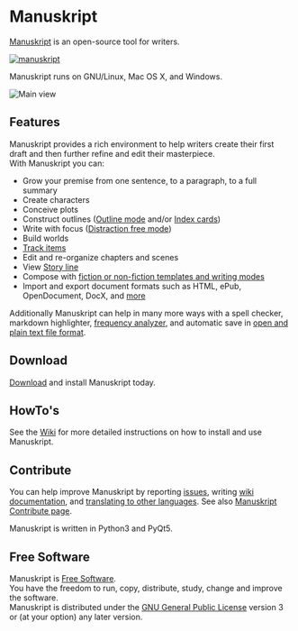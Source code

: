 # Manuskript

[Manuskript](http://www.theologeek.ch/manuskript) is an open-source
tool for writers.

[![manuskript](https://snapcraft.io/manuskript/badge.svg)](https://snapcraft.io/manuskript)

Manuskript runs on GNU/Linux, Mac OS X, and Windows.

![Main view](http://www.theologeek.ch/manuskript/wp-content/uploads/2017/11/manuskript-0.5.0-main-view.jpg)

## Features

Manuskript provides a rich environment to help writers create their
first draft and then further refine and edit their masterpiece.  
With Manuskript you can:

* Grow your premise from one sentence, to a paragraph, to a full
  summary
* Create characters
* Conceive plots
* Construct outlines
  ([Outline mode](http://www.theologeek.ch/manuskript/2016/02/05/outliner/)
  and/or
  [Index cards](http://www.theologeek.ch/manuskript/2016/02/05/index-cards/))
* Write with focus
  ([Distraction free mode](https://github.com/olivierkes/manuskript/wiki/Full-screen-mode))
* Build worlds
* [Track items](https://github.com/olivierkes/manuskript/wiki/How-to-keep-track-of-important-items)
* Edit and re-organize chapters and scenes
* View [Story line](http://www.theologeek.ch/manuskript/2016/02/28/story-line/)
* Compose with
  [fiction or non-fiction templates and writing modes](http://www.theologeek.ch/manuskript/2016/03/31/writing-modes-simple-fiction/)
* Import and export document formats such as HTML, ePub, OpenDocument, DocX, and
  [more](https://github.com/olivierkes/manuskript/wiki/Import-and-Export-capabilities)


Additionally Manuskript can help in many more ways with a spell
checker, markdown highlighter,
[frequency analyzer](http://www.theologeek.ch/manuskript/2016/02/08/frequency-analyzer/),
and automatic save in
[open and plain text file format](http://www.theologeek.ch/manuskript/2016/03/31/open-plain-text-file-format/).

## Download

[Download](http://www.theologeek.ch/manuskript/download) and install Manuskript today.

## HowTo's

See the [Wiki](http://github.com/olivierkes/manuskript/wiki) for more
detailed instructions on how to install and use Manuskript.

## Contribute

You can help improve Manuskript by reporting
[issues](https://github.com/olivierkes/manuskript/issues), writing
[wiki documentation](https://github.com/olivierkes/manuskript/wiki),
and
[translating to other languages](https://github.com/olivierkes/manuskript/wiki/Translate-Manuskript).
See also
[Manuskript Contribute page](http://www.theologeek.ch/manuskript/contribute/).

Manuskript is written in Python3 and PyQt5.

## Free Software

Manuskript is [Free Software](https://www.gnu.org/philosophy/free-sw.html).  
You have the freedom to run, copy, distribute, study, change and improve the software.  
Manuskript is distributed under the [GNU General Public License](https://www.gnu.org/licenses/gpl.html) version 3 or (at your option) any later version.
